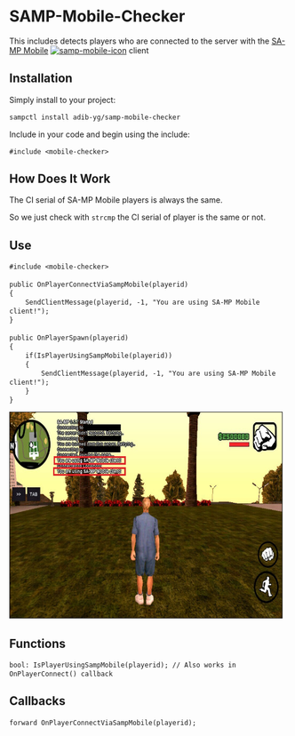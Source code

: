 # SAMP-Mobile-Checker
This includes detects players who are connected to the server with the [SA-MP Mobile](https://play.google.com/store/apps/details?id=ru.unisamp_mobile.launcher)
<a href="https://play.google.com/store/apps/details?id=ru.unisamp_mobile.launcher"><img src="https://i.ibb.co/M7Rd20t/samp-mobile-icon.webp" alt="samp-mobile-icon" border="0" width="30" height="30"/></a> client

## Installation
Simply install to your project:

```bash
sampctl install adib-yg/samp-mobile-checker
```
Include in your code and begin using the include:

```pawn
#include <mobile-checker>
```

## How Does It Work
The CI serial of SA-MP Mobile players is always the same.

So we just check with `strcmp` the CI serial of player is the same or not.

## Use
```pawn
#include <mobile-checker>

public OnPlayerConnectViaSampMobile(playerid) 
{
    SendClientMessage(playerid, -1, "You are using SA-MP Mobile client!");
}

public OnPlayerSpawn(playerid) 
{
    if(IsPlayerUsingSampMobile(playerid)) 
    {
        SendClientMessage(playerid, -1, "You are using SA-MP Mobile client!");
    }
}
```

<img src="screenshot.jpg" border="1" width="490" height="370"/>

## Functions
```pawn
bool: IsPlayerUsingSampMobile(playerid); // Also works in OnPlayerConnect() callback
```

## Callbacks
```pawn
forward OnPlayerConnectViaSampMobile(playerid);
```
